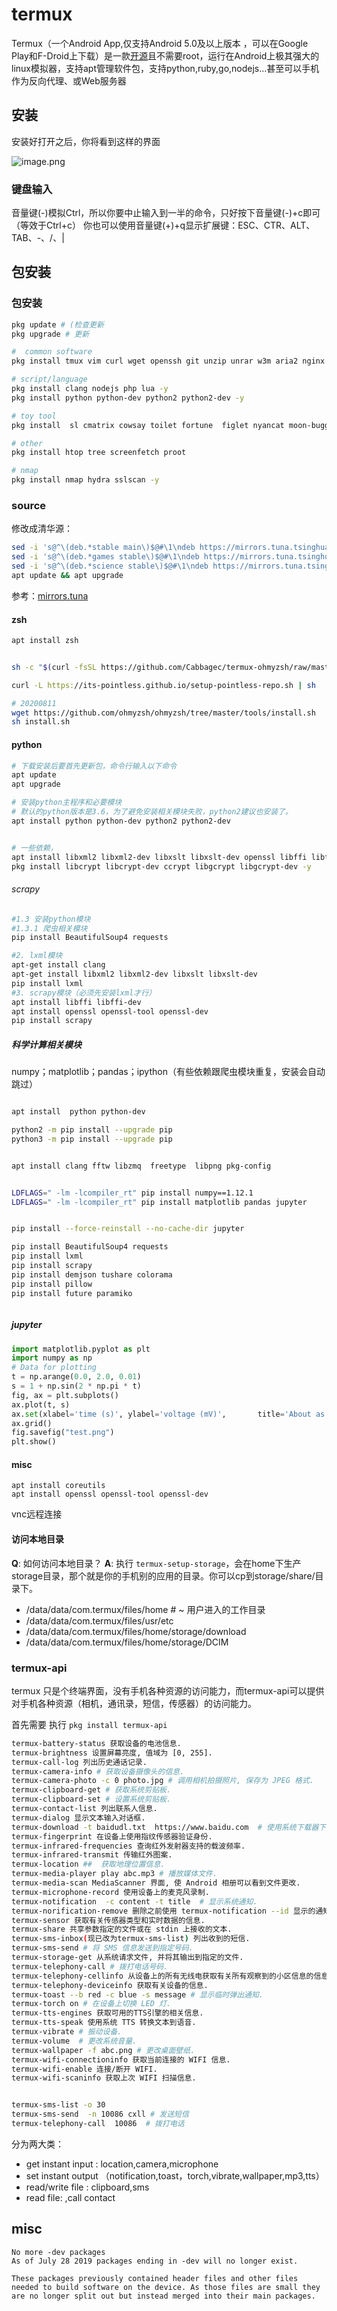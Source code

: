 # termux

Termux（一个Android App,仅支持Android 5.0及以上版本 ，可以在Google Play和F-Droid上下载）是一款[开源](https://github.com/termux/termux-app)且不需要root，运行在Android上极其强大的linux模拟器，支持apt管理软件包，支持python,ruby,go,nodejs...甚至可以手机作为反向代理、或Web服务器


## 安装
安装好打开之后，你将看到这样的界面

![image.png](https://upload-images.jianshu.io/upload_images/16754983-80138bd9f5a91f4f.png?imageMogr2/auto-orient/strip%7CimageView2/2/w/1240)


### 键盘输入

音量键(-)模拟Ctrl，所以你要中止输入到一半的命令，只好按下音量键(-)+c即可（等效于Ctrl+c）
你也可以使用音量键(+)+q显示扩展键：ESC、CTR、ALT、TAB、-、/、|

## 包安装
### 包安装
``` bash
pkg update # (检查更新
pkg upgrade # 更新

#  common software
pkg install tmux vim curl wget openssh git unzip unrar w3m aria2 nginx -y

# script/language
pkg install clang nodejs php lua -y
pkg install python python-dev python2 python2-dev -y

# toy tool         
pkg install  sl cmatrix cowsay toilet fortune  figlet nyancat moon-buggy  -y

# other
pkg install htop tree screenfetch proot

# nmap
pkg install nmap hydra sslscan -y
```

### source

修改成清华源：
``` bash
sed -i 's@^\(deb.*stable main\)$@#\1\ndeb https://mirrors.tuna.tsinghua.edu.cn/termux/termux-packages-24 stable main@' $PREFIX/etc/apt/sources.list
sed -i 's@^\(deb.*games stable\)$@#\1\ndeb https://mirrors.tuna.tsinghua.edu.cn/termux/game-packages-24 games stable@' $PREFIX/etc/apt/sources.list.d/game.list
sed -i 's@^\(deb.*science stable\)$@#\1\ndeb https://mirrors.tuna.tsinghua.edu.cn/termux/science-packages-24 science stable@' $PREFIX/etc/apt/sources.list.d/science.list
apt update && apt upgrade
```

参考：[mirrors.tuna](https://mirrors.tuna.tsinghua.edu.cn/help/termux/)

#### zsh 
``` bash
apt install zsh


sh -c "$(curl -fsSL https://github.com/Cabbagec/termux-ohmyzsh/raw/master/install.sh)"

curl -L https://its-pointless.github.io/setup-pointless-repo.sh | sh

# 20200811
wget https://github.com/ohmyzsh/ohmyzsh/tree/master/tools/install.sh
sh install.sh
```

#### python

``` bash
# 下载安装后要首先更新包，命令行输入以下命令
apt update
apt upgrade

# 安装python主程序和必要模块
# 默认的python版本是3.6，为了避免安装相关模块失败，python2建议也安装了。
apt install python python-dev python2 python2-dev


# 一些依赖，
apt install libxml2 libxml2-dev libxslt libxslt-dev openssl libffi libffi-dev openssl-tool openssl-dev fftw fftw-dev libzmq libzmq-dev freetype freetype-dev libpng libpng-dev pkg-config scrypt -y
pkg install libcrypt libcrypt-dev ccrypt libgcrypt libgcrypt-dev -y


```

###### scrapy
``` bash
#1.3 安装python模块
#1.3.1 爬虫相关模块
pip install BeautifulSoup4 requests

#2. lxml模块
apt-get install clang
apt-get install libxml2 libxml2-dev libxslt libxslt-dev
pip install lxml
#3. scrapy模块（必须先安装lxml才行）
apt install libffi libffi-dev
apt install openssl openssl-tool openssl-dev
pip install scrapy
```
##### 科学计算相关模块

numpy；matplotlib；pandas；ipython（有些依赖跟爬虫模块重复，安装会自动跳过）
``` bash

apt install  python python-dev 

python2 -m pip install --upgrade pip
python3 -m pip install --upgrade pip


apt install clang fftw libzmq  freetype  libpng pkg-config


LDFLAGS=" -lm -lcompiler_rt" pip install numpy==1.12.1 
LDFLAGS=" -lm -lcompiler_rt" pip install matplotlib pandas jupyter


pip install --force-reinstall --no-cache-dir jupyter 

pip install BeautifulSoup4 requests 
pip install lxml 
pip install scrapy 
pip install demjson tushare colorama 
pip install pillow 
pip install future paramiko



```



##### jupyter
``` python
import matplotlib.pyplot as plt
import numpy as np
# Data for plotting
t = np.arange(0.0, 2.0, 0.01)
s = 1 + np.sin(2 * np.pi * t)
fig, ax = plt.subplots()
ax.plot(t, s)
ax.set(xlabel='time (s)', ylabel='voltage (mV)',       title='About as simple as it gets, folks')
ax.grid()
fig.savefig("test.png")
plt.show()
```

#### misc

```
apt install coreutils
apt install openssl openssl-tool openssl-dev 
```
vnc远程连接


#### 访问本地目录

**Q**: 如何访问本地目录？
**A**: 
执行 `termux-setup-storage`，会在home下生产storage目录，那个就是你的手机别的应用的目录。你可以cp到storage/share/目录下。



* /data/data/com.termux/files/home # ~ 用户进入的工作目录
* /data/data/com.termux/files/usr/etc
* /data/data/com.termux/files/home/storage/download
* /data/data/com.termux/files/home/storage/DCIM


### termux-api
termux 只是个终端界面，没有手机各种资源的访问能力，而termux-api可以提供对手机各种资源（相机，通讯录，短信，传感器）的访问能力。

首先需要 执行 `pkg install termux-api`

``` bash
termux-battery-status 获取设备的电池信息.
termux-brightness 设置屏幕亮度, 值域为 [0, 255].
termux-call-log 列出历史通话记录.
termux-camera-info # 获取设备摄像头的信息.
termux-camera-photo -c 0 photo.jpg # 调用相机拍摄照片, 保存为 JPEG 格式.
termux-clipboard-get # 获取系统剪贴板.
termux-clipboard-set # 设置系统剪贴板.
termux-contact-list 列出联系人信息.
termux-dialog 显示文本输入对话框.
termux-download -t baidudl.txt  https://www.baidu.com  # 使用系统下载器下载资源.
termux-fingerprint 在设备上使用指纹传感器验证身份.
termux-infrared-frequencies 查询红外发射器支持的载波频率.
termux-infrared-transmit 传输红外图案.
termux-location ##  获取地理位置信息.
termux-media-player play abc.mp3 # 播放媒体文件.
termux-media-scan MediaScanner 界面, 使 Android 相册可以看到文件更改.
termux-microphone-record 使用设备上的麦克风录制.
termux-notification  -c content -t title  # 显示系统通知.
termux-norification-remove 删除之前使用 termux-notification --id 显示的通知.
termux-sensor 获取有关传感器类型和实时数据的信息.
termux-share 共享参数指定的文件或在 stdin 上接收的文本.
termux-sms-inbox(现已改为termux-sms-list) 列出收到的短信.
termux-sms-send # 将 SMS 信息发送到指定号码.
termux-storage-get 从系统请求文件, 并将其输出到指定的文件.
termux-telephony-call # 拨打电话号码.
termux-telephony-cellinfo 从设备上的所有无线电获取有关所有观察到的小区信息的信息, 包括主要和相邻小区.
termux-telephony-deviceinfo 获取有关设备的信息.
termux-toast --b red -c blue -s message # 显示临时弹出通知.
termux-torch on # 在设备上切换 LED 灯.
termux-tts-engines 获取可用的TTS引擎的相关信息.
termux-tts-speak 使用系统 TTS 转换文本到语音.
termux-vibrate # 振动设备.
termux-volume  # 更改系统音量. 
termux-wallpaper -f abc.png # 更改桌面壁纸.
termux-wifi-connectioninfo 获取当前连接的 WIFI 信息.
termux-wifi-enable 连接/断开 WIFI.
termux-wifi-scaninfo 获取上次 WIFI 扫描信息.


termux-sms-list -o 30 
termux-sms-send  -n 10086 cxll # 发送短信
termux-telephony-call  10086  # 拨打电话
```

分为两大类：
* get  instant input : location,camera,microphone
* set instant output （notification,toast，torch,vibrate,wallpaper,mp3,tts）
* read/write file : clipboard,sms
* read file: ,call contact

## misc
```
No more -dev packages
As of July 28 2019 packages ending in -dev will no longer exist.

These packages previously contained header files and other files needed to build software on the device. As those files are small they are no longer split out but instead merged into their main packages.
```
